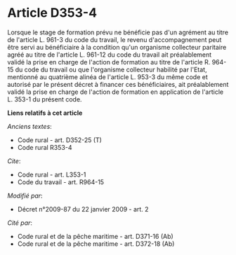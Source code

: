 # Article D353-4

Lorsque le stage de formation prévu ne bénéficie pas d'un agrément au titre de l'article L. 961-3 du code du travail, le
revenu d'accompagnement peut être servi au bénéficiaire à la condition qu'un organisme collecteur paritaire agréé au titre de
l'article L. 961-12 du code du travail ait préalablement validé la prise en charge de l'action de formation au titre de
l'article R. 964-15 du code du travail ou que l'organisme collecteur habilité par l'Etat, mentionné au quatrième alinéa de
l'article L. 953-3 du même code et autorisé par le présent décret à financer ces bénéficiaires, ait préalablement validé la
prise en charge de l'action de formation en application de l'article L. 353-1 du présent code.

**Liens relatifs à cet article**

_Anciens textes_:

  - Code rural - art. D352-25 (T)
  - Code rural R353-4

_Cite_:

  - Code rural - art. L353-1
  - Code du travail - art. R964-15

_Modifié par_:

  - Décret n°2009-87 du 22 janvier 2009 - art. 2

_Cité par_:

  - Code rural et de la pêche maritime - art. D371-16 (Ab)
  - Code rural et de la pêche maritime - art. D372-18 (Ab)
